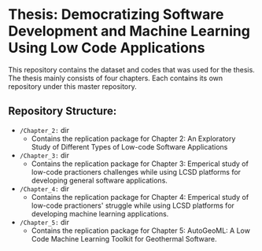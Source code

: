 # Thesis: Democratizing Software Development and Machine Learning Using Low Code Applications

This repository contains the dataset and codes that was used for the thesis. The thesis mainly consists of four chapters. Each contains its own repository under this master repository.

## Repository Structure:
- `/Chapter_2:` dir
  - Contains the replication package for Chapter 2: An Exploratory Study of Different Types of Low-code Software Applications
- `/Chapter_3:` dir
  - Contains the replication package for Chapter 3: Emperical study of low-code practioners challenges while using LCSD platforms for developing general software applications.
- `/Chapter_4:` dir
  -  Contains the replication package for Chapter 4: Emperical study of low-code practioners' struggle while using LCSD platforms for developing machine learning applications.
- `/Chapter_5:` dir
  -  Contains the replication package for Chapter 5: AutoGeoML: A Low Code Machine Learning Toolkit for Geothermal Software.


